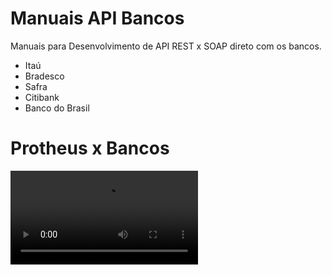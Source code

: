 # Manuais API Bancos
Manuais para Desenvolvimento de API REST x SOAP direto com os bancos.

* Itaú
* Bradesco
* Safra
* Citibank
* Banco do Brasil

# Protheus x Bancos
![Protheus x Bancos](./src/Api_banco.mp4)
